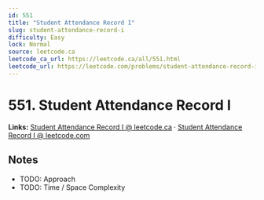 ```yaml
--- 
id: 551
title: "Student Attendance Record I"
slug: student-attendance-record-i
difficulty: Easy
lock: Normal
source: leetcode.ca
leetcode_ca_url: https://leetcode.ca/all/551.html
leetcode_url: https://leetcode.com/problems/student-attendance-record-i/
---
```


# 551. Student Attendance Record I

**Links:** [Student Attendance Record I @ leetcode.ca](https://leetcode.ca/all/551.html) · [Student Attendance Record I @ leetcode.com](https://leetcode.com/problems/student-attendance-record-i/)

## Notes
- TODO: Approach
- TODO: Time / Space Complexity
